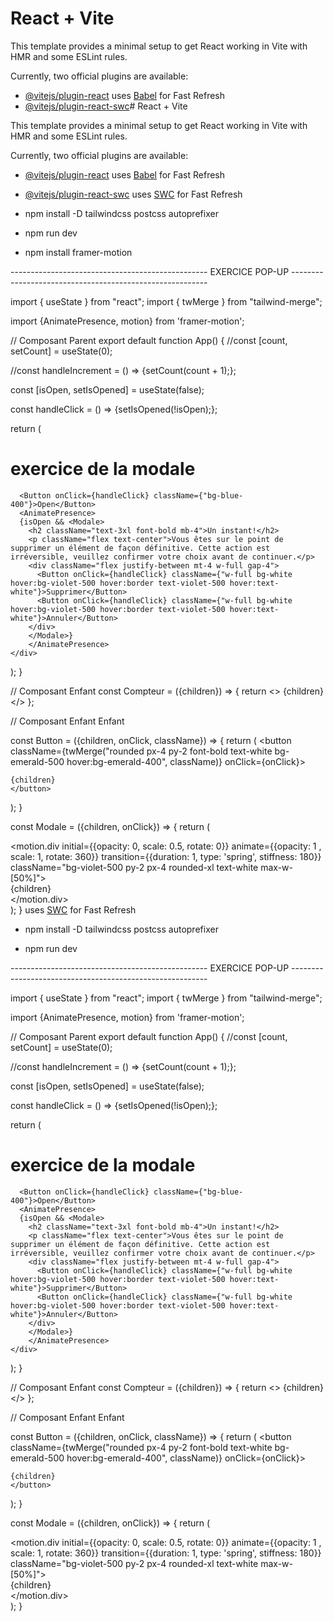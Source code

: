 # React + Vite

This template provides a minimal setup to get React working in Vite with HMR and some ESLint rules.

Currently, two official plugins are available:

- [@vitejs/plugin-react](https://github.com/vitejs/vite-plugin-react/blob/main/packages/plugin-react/README.md) uses [Babel](https://babeljs.io/) for Fast Refresh
- [@vitejs/plugin-react-swc](https://github.com/vitejs/vite-plugin-react-swc)# React + Vite

This template provides a minimal setup to get React working in Vite with HMR and some ESLint rules.

Currently, two official plugins are available:

- [@vitejs/plugin-react](https://github.com/vitejs/vite-plugin-react/blob/main/packages/plugin-react/README.md) uses [Babel](https://babeljs.io/) for Fast Refresh
- [@vitejs/plugin-react-swc](https://github.com/vitejs/vite-plugin-react-swc) uses [SWC](https://swc.rs/) for Fast Refresh

- npm install -D tailwindcss postcss autoprefixer

- npm run dev

- npm install framer-motion




------------------------------------------------- EXERCICE POP-UP ---------------------------------------------------------

import { useState } from "react";
import { twMerge } from "tailwind-merge";

import {AnimatePresence, motion} from 'framer-motion';

// Composant Parent
export default function App() {
  //const [count, setCount] = useState(0);
  
  //const handleIncrement = () => {setCount(count + 1);};

  const [isOpen, setIsOpened] = useState(false);

  const handleClick = () => {setIsOpened(!isOpen);};
  

  return (
    <div className="flex flex-col items-center justify-center h-screen gap-6">
      <h1 className="text-4xl font-bold mb-4">exercice de la modale</h1>

      <Button onClick={handleClick} className={"bg-blue-400"}>Open</Button>
      <AnimatePresence>
      {isOpen && <Modale>
        <h2 className="text-3xl font-bold mb-4">Un instant!</h2>
        <p className="flex text-center">Vous êtes sur le point de supprimer un élément de façon définitive. Cette action est irréversible, veuillez confirmer votre choix avant de continuer.</p>
        <div className="flex justify-between mt-4 w-full gap-4">
          <Button onClick={handleClick} className={"w-full bg-white hover:bg-violet-500 hover:border text-violet-500 hover:text-white"}>Supprimer</Button>
          <Button onClick={handleClick} className={"w-full bg-white hover:bg-violet-500 hover:border text-violet-500 hover:text-white"}>Annuler</Button>
        </div>
        </Modale>}
        </AnimatePresence>
    </div>
  );
}

// Composant Enfant
const Compteur = ({children}) => {
  return 
    <>
     {children}
     </>
};

// Composant Enfant Enfant

const Button = ({children, onClick, className}) => {
  return (
    <button className={twMerge("rounded px-4 py-2 font-bold text-white bg-emerald-500 hover:bg-emerald-400", className)}
    onClick={onClick}>
    
    {children}
    </button>
  );
}

const Modale = ({children, onClick}) => {
  return (
    <div onClick={onClick} 
    className="fixed top-0 left-0 w-full h-full bg-black bg-opacity-80 flex items-center justify-center">
      <motion.div 
      initial={{opacity: 0, scale: 0.5, rotate: 0}}
      animate={{opacity: 1 , scale: 1, rotate: 360}}
      transition={{duration: 1, type: 'spring', stiffness: 180}}
      className="bg-violet-500 py-2 px-4 rounded-xl text-white max-w-[50%]">
        <div className="p-4 rounded-xl flex flex-col justify-center items-center gap-4">
        {children}
        </div>
      </motion.div>
    </div>
  );
} uses [SWC](https://swc.rs/) for Fast Refresh

- npm install -D tailwindcss postcss autoprefixer

- npm run dev




------------------------------------------------- EXERCICE POP-UP ---------------------------------------------------------

import { useState } from "react";
import { twMerge } from "tailwind-merge";

import {AnimatePresence, motion} from 'framer-motion';

// Composant Parent
export default function App() {
  //const [count, setCount] = useState(0);
  
  //const handleIncrement = () => {setCount(count + 1);};

  const [isOpen, setIsOpened] = useState(false);

  const handleClick = () => {setIsOpened(!isOpen);};
  

  return (
    <div className="flex flex-col items-center justify-center h-screen gap-6">
      <h1 className="text-4xl font-bold mb-4">exercice de la modale</h1>

      <Button onClick={handleClick} className={"bg-blue-400"}>Open</Button>
      <AnimatePresence>
      {isOpen && <Modale>
        <h2 className="text-3xl font-bold mb-4">Un instant!</h2>
        <p className="flex text-center">Vous êtes sur le point de supprimer un élément de façon définitive. Cette action est irréversible, veuillez confirmer votre choix avant de continuer.</p>
        <div className="flex justify-between mt-4 w-full gap-4">
          <Button onClick={handleClick} className={"w-full bg-white hover:bg-violet-500 hover:border text-violet-500 hover:text-white"}>Supprimer</Button>
          <Button onClick={handleClick} className={"w-full bg-white hover:bg-violet-500 hover:border text-violet-500 hover:text-white"}>Annuler</Button>
        </div>
        </Modale>}
        </AnimatePresence>
    </div>
  );
}

// Composant Enfant
const Compteur = ({children}) => {
  return 
    <>
     {children}
     </>
};

// Composant Enfant Enfant

const Button = ({children, onClick, className}) => {
  return (
    <button className={twMerge("rounded px-4 py-2 font-bold text-white bg-emerald-500 hover:bg-emerald-400", className)}
    onClick={onClick}>
    
    {children}
    </button>
  );
}

const Modale = ({children, onClick}) => {
  return (
    <div onClick={onClick} 
    className="fixed top-0 left-0 w-full h-full bg-black bg-opacity-80 flex items-center justify-center">
      <motion.div 
      initial={{opacity: 0, scale: 0.5, rotate: 0}}
      animate={{opacity: 1 , scale: 1, rotate: 360}}
      transition={{duration: 1, type: 'spring', stiffness: 180}}
      className="bg-violet-500 py-2 px-4 rounded-xl text-white max-w-[50%]">
        <div className="p-4 rounded-xl flex flex-col justify-center items-center gap-4">
        {children}
        </div>
      </motion.div>
    </div>
  );
}